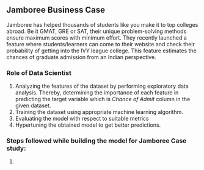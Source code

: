 ## Jamboree Business Case
Jamboree has helped thousands of students like you make it to top colleges abroad. Be it GMAT, GRE or SAT, their unique problem-solving methods ensure maximum scores with minimum effort.
They recently launched a feature where students/learners can come to their website and check their probability of getting into the IVY league college. This feature estimates the chances of graduate admission from an Indian perspective.

### Role of Data Scientist
1. Analyzing the features of the dataset by performing exploratory data analysis. Thereby, determining the importance of each feature in predicting the target variable which is _Chance of Admit_ column in the given dataset. 
2. Training the dataset using appropriate machine learning algorithm.
3. Evaluating the model with respect to suitable metrics
4. Hypertuning the obtained model to get better predictions. 

### Steps followed while building the model for Jamboree Case study:
1. 
